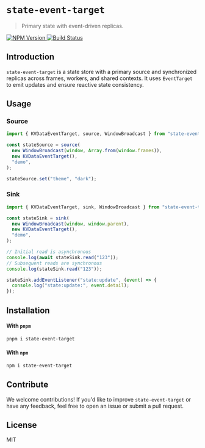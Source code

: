 # `state-event-target`

> Primary state with event-driven replicas.

<div>
    <a href="https://www.npmjs.com/package/state-event-target">
      <img src="https://badgen.net/npm/v/state-event-target?" alt="NPM Version" />
    </a>
    <a href="https://github.com/sebinsua/state-event-target/actions/workflows/main.yml">
      <img src="https://github.com/sebinsua/state-event-target/workflows/CI/badge.svg" alt="Build Status" />
    </a>
</div>

## Introduction

`state-event-target` is a state store with a primary source and synchronized replicas across frames, workers, and shared contexts. It uses `EventTarget` to emit updates and ensure reactive state consistency.

## Usage

### Source

```ts
import { KVDataEventTarget, source, WindowBroadcast } from "state-event-target";

const stateSource = source(
  new WindowBroadcast(window, Array.from(window.frames)),
  new KVDataEventTarget(),
  "demo",
);

stateSource.set("theme", "dark");
```

### Sink

```ts
import { KVDataEventTarget, sink, WindowBroadcast } from "state-event-target";

const stateSink = sink(
  new WindowBroadcast(window, window.parent),
  new KVDataEventTarget(),
  "demo",
);

// Initial read is asynchronous
console.log(await stateSink.read("123"));
// Subsequent reads are synchronous
console.log(stateSink.read("123"));

stateSink.addEventListener("state:update", (event) => {
  console.log("state:update:", event.detail);
});
```

## Installation

#### With `pnpm`

```sh
pnpm i state-event-target
```

#### With `npm`

```sh
npm i state-event-target
```

## Contribute

We welcome contributions! If you'd like to improve `state-event-target` or have any feedback, feel free to open an issue or submit a pull request.

## License

MIT
